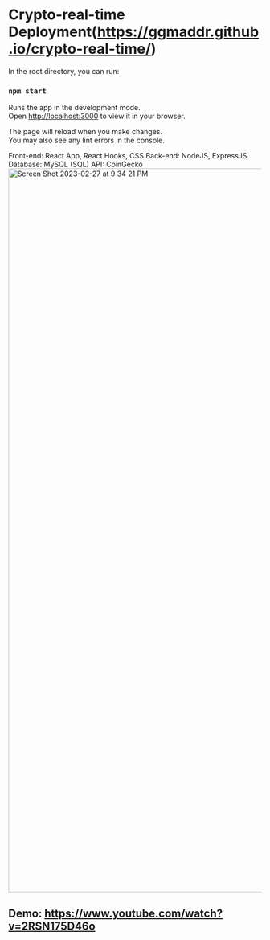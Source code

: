 # Crypto-real-time Deployment(https://ggmaddr.github.io/crypto-real-time/)

In the root directory, you can run:

### `npm start`

Runs the app in the development mode.\
Open [http://localhost:3000](http://localhost:3000) to view it in your browser.

The page will reload when you make changes.\
You may also see any lint errors in the console.

Front-end: React App, React Hooks, CSS
Back-end: NodeJS, ExpressJS
Database: MySQL (SQL)
API: CoinGecko
<img width="1440" alt="Screen Shot 2023-02-27 at 9 34 21 PM" src="https://user-images.githubusercontent.com/102542221/221764913-1519b788-da74-4ee9-9b48-fa0585dbcf26.png">
## Demo: https://www.youtube.com/watch?v=2RSN175D46o
